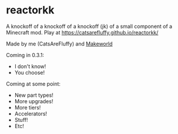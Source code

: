 # reactorkk
A knockoff of a knockoff of a knockoff (jk) of a small component of a Minecraft mod. Play at https://catsarefluffy.github.io/reactorkk/

Made by me (CatsAreFluffy) and [Makeworld](https://scratch.mit.edu/users/MAKEWORLD/)

Coming in 0.3.1:

* I don't know!
* You choose!

Coming at some point:
* New part types!
* More upgrades!
* More tiers!
* Accelerators!
* Stuff!
* Etc!
